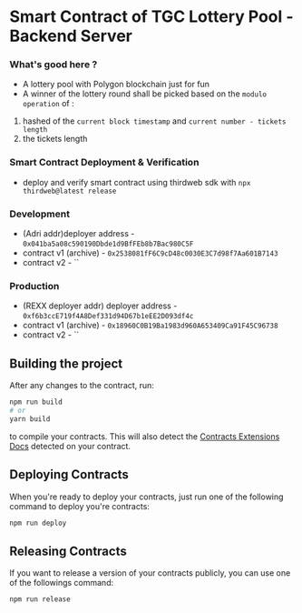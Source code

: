 # Smart Contract of TGC Lottery Pool - Backend Server

### What's good here ?

- A lottery pool with Polygon blockchain just for fun
- A winner of the lottery round shall be picked based on the `modulo operation` of :

1. hashed of the `current block timestamp` and `current number - tickets length`
2. the tickets length

### Smart Contract Deployment & Verification

- deploy and verify smart contract using thirdweb sdk with `npx thirdweb@latest release`

### Development

- (Adri addr)deployer address - `0x041ba5a08c590190Dbde1d9BfFEb8b7Bac980C5F`
- contract v1 (archive) - `0x2538081fF6C9cD48c0030E3C7d98f7Aa601B7143`
- contract v2 - ``

### Production

- (REXX deployer addr) deployer address - `0xf6b3ccE719f4A8Def331d94D67b1eEE2D093df4c`
- contract v1 (archive) - `0x18960C0B19Ba1983d960A653409Ca91F45C96738`
- contract v2 - ``

## Building the project

After any changes to the contract, run:

```bash
npm run build
# or
yarn build
```

to compile your contracts. This will also detect the [Contracts Extensions Docs](https://portal.thirdweb.com/contractkit) detected on your contract.

## Deploying Contracts

When you're ready to deploy your contracts, just run one of the following command to deploy you're contracts:

```bash
npm run deploy
```

## Releasing Contracts

If you want to release a version of your contracts publicly, you can use one of the followings command:

```bash
npm run release
```
